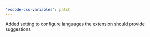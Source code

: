 ```yaml
---
"vscode-css-variables": patch
---
```


Added setting to configure languages the extension should provide suggestions
